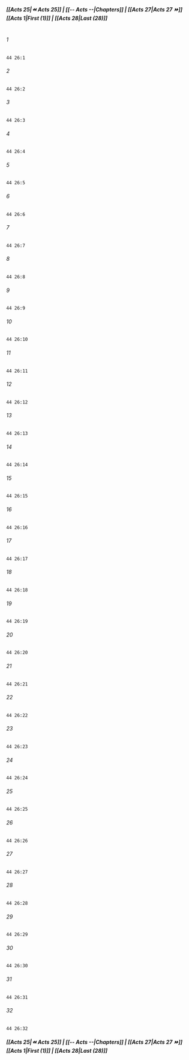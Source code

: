 
##### **[[Acts 25|⏪ Acts 25]] | [[-- Acts --|Chapters]] | [[Acts 27|Acts 27 ⏩]]**<br>**[[Acts 1|First (1)]] | [[Acts 28|Last (28)]]**<br><br>

###### 1
``` verse
44 26:1
```
###### 2
``` verse
44 26:2
```
###### 3
``` verse
44 26:3
```
###### 4
``` verse
44 26:4
```
###### 5
``` verse
44 26:5
```
###### 6
``` verse
44 26:6
```
###### 7
``` verse
44 26:7
```
###### 8
``` verse
44 26:8
```
###### 9
``` verse
44 26:9
```
###### 10
``` verse
44 26:10
```
###### 11
``` verse
44 26:11
```
###### 12
``` verse
44 26:12
```
###### 13
``` verse
44 26:13
```
###### 14
``` verse
44 26:14
```
###### 15
``` verse
44 26:15
```
###### 16
``` verse
44 26:16
```
###### 17
``` verse
44 26:17
```
###### 18
``` verse
44 26:18
```
###### 19
``` verse
44 26:19
```
###### 20
``` verse
44 26:20
```
###### 21
``` verse
44 26:21
```
###### 22
``` verse
44 26:22
```
###### 23
``` verse
44 26:23
```
###### 24
``` verse
44 26:24
```
###### 25
``` verse
44 26:25
```
###### 26
``` verse
44 26:26
```
###### 27
``` verse
44 26:27
```
###### 28
``` verse
44 26:28
```
###### 29
``` verse
44 26:29
```
###### 30
``` verse
44 26:30
```
###### 31
``` verse
44 26:31
```
###### 32
``` verse
44 26:32
```

##### **[[Acts 25|⏪ Acts 25]] | [[-- Acts --|Chapters]] | [[Acts 27|Acts 27 ⏩]]**<br>**[[Acts 1|First (1)]] | [[Acts 28|Last (28)]]**
